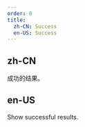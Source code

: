 ```yaml
---
order: 0
title:
  zh-CN: Success
  en-US: Success
---
```


## zh-CN

成功的结果。

## en-US

Show successful results.
